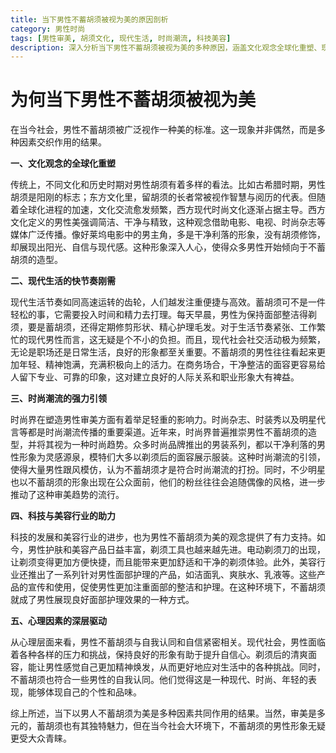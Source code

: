 ```yaml
---
title: 当下男性不蓄胡须被视为美的原因剖析
category: 男性时尚
tags: [男性审美, 胡须文化, 现代生活, 时尚潮流, 科技美容]
description: 深入分析当下男性不蓄胡须被视为美的多种原因，涵盖文化观念全球化重塑、现代生活快节奏刚需、时尚潮流引领、科技与美容行业助力以及心理因素驱动等方面，探讨这一现象背后的多元因素。
---
```


# 为何当下男性不蓄胡须被视为美

在当今社会，男性不蓄胡须被广泛视作一种美的标准。这一现象并非偶然，而是多种因素交织作用的结果。

**一、文化观念的全球化重塑**

传统上，不同文化和历史时期对男性胡须有着多样的看法。比如古希腊时期，男性胡须是阳刚的标志；东方文化里，留胡须的长者常被视作智慧与阅历的代表。但随着全球化进程的加速，文化交流愈发频繁，西方现代时尚文化逐渐占据主导。西方文化定义的男性美强调简洁、干净与精致，这种观念借助电影、电视、时尚杂志等媒体广泛传播。像好莱坞电影中的男主角，多是干净利落的形象，没有胡须修饰，却展现出阳光、自信与现代感。这种形象深入人心，使得众多男性开始倾向于不蓄胡须的造型。

**二、现代生活的快节奏刚需**

现代生活节奏如同高速运转的齿轮，人们越发注重便捷与高效。蓄胡须可不是一件轻松的事，它需要投入时间和精力去打理。每天早晨，男性为保持面部整洁得剃须，要是蓄胡须，还得定期修剪形状、精心护理毛发。对于生活节奏紧张、工作繁忙的现代男性而言，这无疑是个不小的负担。而且，现代社会社交活动极为频繁，无论是职场还是日常生活，良好的形象都至关重要。不蓄胡须的男性往往看起来更加年轻、精神饱满，充满积极向上的活力。在商务场合，干净整洁的面容更容易给人留下专业、可靠的印象，这对建立良好的人际关系和职业形象大有裨益。

**三、时尚潮流的强力引领**

时尚界在塑造男性审美方面有着举足轻重的影响力。时尚杂志、时装秀以及明星代言等都是时尚潮流传播的重要渠道。近年来，时尚界普遍推崇男性不蓄胡须的造型，并将其视为一种时尚趋势。众多时尚品牌推出的男装系列，都以干净利落的男性形象为灵感源泉，模特们大多以剃须后的面容展示服装。这种时尚潮流的引领，使得大量男性跟风模仿，认为不蓄胡须才是符合时尚潮流的打扮。同时，不少明星也以不蓄胡须的形象出现在公众面前，他们的粉丝往往会追随偶像的风格，进一步推动了这种审美趋势的流行。

**四、科技与美容行业的助力**

科技的发展和美容行业的进步，也为男性不蓄胡须为美的观念提供了有力支持。如今，男性护肤和美容产品日益丰富，剃须工具也越来越先进。电动剃须刀的出现，让剃须变得更加方便快捷，而且能带来更加舒适和干净的剃须体验。此外，美容行业还推出了一系列针对男性面部护理的产品，如洁面乳、爽肤水、乳液等。这些产品的宣传和使用，促使男性更加注重面部的整洁和护理。在这种环境下，不蓄胡须就成了男性展现良好面部护理效果的一种方式。

**五、心理因素的深层驱动**

从心理层面来看，男性不蓄胡须与自我认同和自信紧密相关。现代社会，男性面临着各种各样的压力和挑战，保持良好的形象有助于提升自信心。剃须后的清爽面容，能让男性感觉自己更加精神焕发，从而更好地应对生活中的各种挑战。同时，不蓄胡须也符合一些男性的自我认同。他们觉得这是一种现代、时尚、年轻的表现，能够体现自己的个性和品味。

综上所述，当下以男人不蓄胡须为美是多种因素共同作用的结果。当然，审美是多元的，蓄胡须也有其独特魅力，但在当今社会大环境下，不蓄胡须的男性形象无疑更受大众青睐。